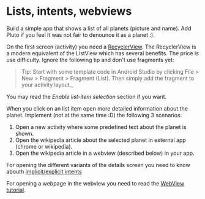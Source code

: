 # Lists, intents, webviews

Build a simple app that shows a list of all planets (picture and name). Add Pluto if you feel it was not fair to denounce it as a planet :).

On the first screen (activity) you need a [RecyclerView](https://developer.android.com/guide/topics/ui/layout/recyclerview.html). The RecyclerView is a modern equivalent of the ListView which has several benefits. The price is use difficulty.
Ignore the following tip and don't use fragments yet: 

> Tip: Start with some template code in Android Studio by clicking File > New > Fragment > Fragment (List).
> Then simply add the fragment to your activity layout._
 
You may read the _Enable list-item selection_ section if you want.

When you click on an list item open more detailed information about the planet. Implement (not at the same time :D) the following 3 scenarios:

1. Open a new activity where some predefined text about the planet is shown.
2. Open the wikipedia article about the selected planet in external app (chrome or wikipedia).
3. Open the wikipedia article in a webview (described below) in your app.

For opening the different variants of the details screen you need to know abouth [implicit/explicit intents](https://developer.android.com/guide/components/intents-filters.html)  

For opening a webpage in the webview you need to read the [WebView tutorial](https://developer.android.com/guide/webapps/webview.html).